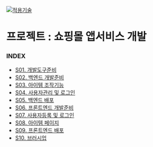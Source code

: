 [![적용기술](https://skillicons.dev/icons?i=pr,nextjs,ts,react,vercel)](../README.md)

# 프로젝트 : 쇼핑몰 앱서비스 개발

### INDEX

- [S01. 개발도구준비            ][link_01]
- [S02. 백엔드 개발준비         ][link_02]
- [S03. 아이템 조작기능         ][link_03]
- [S04. 사용자관리 및 로그인     ][link_04]
- [S05. 백엔드 배포             ][link_05]
- [S06. 프론트엔드 개발준비      ][link_06]
- [S07. 사용자등록 및 로그인     ][link_07]
- [S08. 아이템 페이지           ][link_08]
- [S09. 프론트엔드 배포         ][link_09]
- [S10. 브러시업               ][link_10]

[link_01]: ./small_01.md
[link_02]: ./small_02.md
[link_03]: ./small_03.md
[link_04]: ./small_04.md
[link_05]: ./small_05.md
[link_06]: ./small_06.md
[link_07]: ./small_07.md
[link_08]: ./small_08.md
[link_09]: ./small_09.md
[link_10]: ./small_10.md
